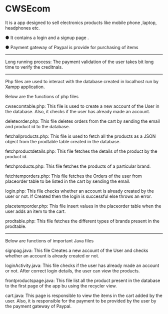 # CWSEcom
It is a app designed to sell electronics products like mobile phone ,laptop,
headphones etc.

● It contains a login and a signup page .

● Payment gateway of Paypal is provide for purchasing of items

**************************************************************************************************************************************
Long running process: The payment validation of the user takes bit long time to verify the creditnals.

***************************************************************************************************************************************


Php  files are used to interact with the database created in localhost run by Xampp application.

Below are the functions of php files

cwsecomtable.php: This file is used to create a new account of the User in the database. Also, it checks if the user has already made an account.

deleteorder.php: This file deletes orders from the cart by sending the email and product id to the database.

fetchallproducts.php: This file is used to fetch all the products as a JSON object from the prodtable table created in the database.

fetchproductdetails.php: This file fetches the details of the product by the product id.

fetchproducts.php: This file fetches the products of a particular brand.

fetchtemporders.php: This file fetches the Orders of the user from placeorder table to be listed in the cart by sending the email. 

login.php: This file checks whether an account is already created by the user or not. If Created then the login is successful else throws an error.

placetemporder.php: This file insert values in the placeorder table when the user adds an item to the cart.

prodtable.php: This file fetches the different types of brands present in the prodtable.

********************************************************************************************************************************************


Below are functions of important Java files

signpag.java: This file Creates a new account of the User and checks whether an account is already created or not.

loginActivity.java: This file checks if the user has already made an account or not. After correct login details, the user can view the products.

frontproductspage.java: This file list all the product present in the database to the first page of the app bu using the recycler view.

cart.java: This page is responsible to view the items in the cart added by the user. Also, it is responsible for the payment to be provided by the user by the payment gateway of Paypal.



